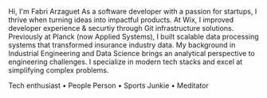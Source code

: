 Hi, I'm Fabri Arzaguet As a software developer with a passion for startups, I thrive when turning ideas into impactful products. 
At Wix, I improved developer experience & securtiy through Git infrastructure solutions. 
Previously at Planck (now Applied Systems), I built scalable data processing systems that transformed insurance industry data.
My background in Industrial Engineering and Data Science brings an analytical perspective to engineering challenges. 
I specialize in modern tech stacks and excel at simplifying complex problems.

Tech enthusiast • People Person • Sports Junkie • Meditator
